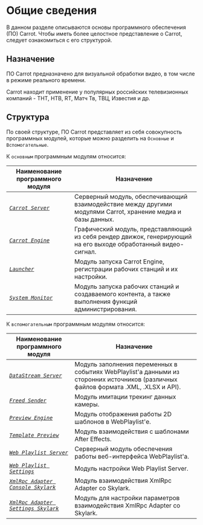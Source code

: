 # Общие сведения

В данном разделе описываются основы программного обеспечения (ПО) Carrot. Чтобы иметь более целостное представление о Carrot, следует ознакомиться с его структурой.

## Назначение

ПО Carrot предназначено для визуальной обработки видео, в том числе в режиме реального времени. 

Carrot находит применение у популярных российских телевизионных компаний - ТНТ, НТВ, RT, Матч Тв, ТВЦ, Известия и др.

## Структура

По своей структуре, ПО Carrot представляет из себя совокупность программных модулей, которые можно разделить на `Основные` и `Вспомогательные`.

К `основным` программным модулям относится:

| Наименование программного модуля | Назначение |
|----------------------------------|------------|
|*[`Carrot Server`](CarrotServer.md)* |Серверный модуль, обеспечивающий взаимодействие между другими модулями Carrot, хранение медиа и базы данных.        |
|*[`Carrot Engine`](CarrotEngine.md)*|Графический модуль, представляющий из себя рендер движок, генерирующий на его выходе обработанный видео-сигнал.      |
|*[`Launcher`](Launcher.md)*|Модуль запуска Carrot Engine, регистрации рабочих станций и их настройки.        |
|*[`System Monitor`](SystemMonitor.md)*|Модуль запуска рабочих станций и создаваемого контента, а также выполнения функций администрирования.         |

К `вспомогательным` программным модулям относится:

| Наименование программного модуля | Назначение |
|----------------------------------|------------|
|*[`DataStream Server`](DataStreamServer.md)* |Модуль заполнения переменных в событиях WebPlaylist'а данными из сторонних источников (различных файлов формата .XML, .XLSX и API).         |
|*[`Freed Sender`](FreedSender.md)*|Модуль имитации трекинг данных камеры.        |
|*[`Preview Engine`](PreviewEngine.md)*|Модуль отображения работы 2D шаблонов в WebPlaylist'е.        |
|*[`Template Preview`](TemplatePreview.md)*|Модуль взаимодействия с шаблонами After Effects.        |
|*[`Web Playlist Server`](WebPlaylistServer.md)*|Серверный модуль обеспечения работы веб-интерфейса WebPlaylist'a.        |
|*[`Web Playlist Settings`](WebPlaylistSettings.md)*|Модуль настройки Web Playlist Server.        |
|*[`XmlRpc Adapter Console Skylark`](XmlRpcAdapterConsoleSkylark.md)*|Модуль взаимодействия XmlRpc Adapter со Skylark.       |
|*[`XmlRpc Adapter Settings Skylark`](XmlRpcAdapterSettingsSkylark.md)*|Модуль для настройки параметров взаимодействия XmlRpc Adapter co Skylark.        |

